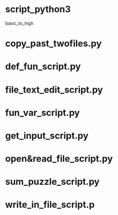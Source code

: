 # script_python3
basic_to_high

# 	copy_past_twofiles.py 	
#	def_fun_script.py 	
#	file_text_edit_script.py 	
#	fun_var_script.py 	
#	get_input_script.py 	
# open&read_file_script.py 	
#	sum_puzzle_script.py 	
#	write_in_file_script.p
